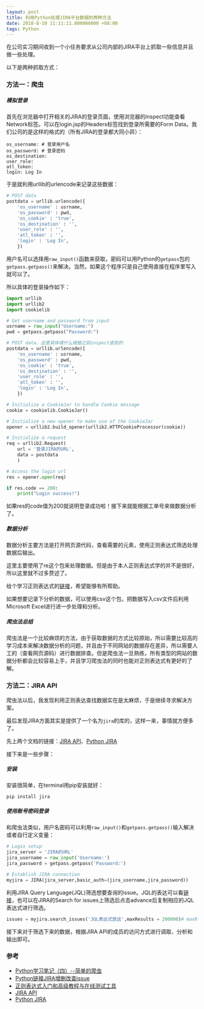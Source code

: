 ```yaml
---
layout: post
title: 利用Python处理JIRA平台数据的两种方法
date: 2018-8-10 11:11:11.000000000 +08:00
tags: Python
---
```


在公司实习期间收到一个小任务要求从公司内部的JIRA平台上抓取一些信息并且做一些处理。  

以下是两种抓取方式：

### 方法一：爬虫

##### 模拟登录

首先在浏览器中打开相关的JIRA的登录页面，使用浏览器的inspect功能查看Network标签。可以在login.jsp的Headers标签找到登录所需要的Form Data。我们公司的是这样的格式的（所有JIRA的登录都大同小异）：

```
os_username: # 登录用户名
os_password: # 登录密码
os_destination: 
user_role: 
atl_token: 
login: Log In
```

于是就利用urllib的urlencode来记录这些数据：

```python
# POST data
postdata = urllib.urlencode({
	'os_username' : usrname,
	'os_password' : pwd,
	'os_cookie' : 'true',
	'os_destination' : '',
	'user_role' : '',
	'atl_token' : '',
	'login' : 'Log In',
	})
```

用户名可以选择用`raw_input()`函数来获取，密码可以用Python的`getpass`包的`getpass.getpass()`来解决。当然，如果这个程序只是自己使用直接在程序里写入就可以了。

所以具体的登录操作如下：

```python
import urllib
import urllib2
import cookielib

# Get username and password from input
usrname = raw_input("Username:")
pwd = getpass.getpass("Password:")

# POST data，这里具体填什么根据之前inspect查到的
postdata = urllib.urlencode({
	'os_username' : usrname,
	'os_password' : pwd,
	'os_cookie' : 'true',
	'os_destination' : '',
	'user_role' : '',
	'atl_token' : '',
	'login' : 'Log In',
	})

# Initialize a CookieJar to handle Cookie message
cookie = cookielib.CookieJar()

# Initialize a new opener to make use of the CookieJar
opener = urllib2.build_opener(urllib2.HTTPCookieProcessor(cookie))

# Initialize a request
req = urllib2.Request(
	url = '登录JIRA的URL',
	data = postdata
	)

# Access the login url
res = opener.open(req)

if res.code == 200:
    print("Login success!")
```

如果res的code值为200就说明登录成功啦！接下来就能根据工单号来做数据分析了。

##### 数据分析

数据分析主要方法是打开网页源代码，查看需要的元素，使用正则表达式筛选处理数据后输出。

这里主要使用了re这个包来处理数据。但是由于本人正则表达式学的并不是很好，所以这里就不过多赘述了。

给个学习正则表达式的[链接](http://www.zjmainstay.cn/regexp-one)，希望能够有所帮助。

如果想要记录下分析的数据，可以使用csv这个包，把数据写入csv文件后利用Microsoft Excel进行进一步处理和分析。

##### 爬虫法总结

爬虫法是一个比较麻烦的方法，由于获取数据的方式比较原始，所以需要比较高的学习成本来解决数据分析的问题，并且由于不同网站的数据存在差异，所以需要人工的（查看网页源码）进行数据排查。但是爬虫法一旦熟练，所有类型的网站的数据分析都会比较容易上手，并且学习爬虫法的同时也能对正则表达式有更好的了解。

### 方法二：JIRA API

爬虫法以后，我发现利用正则表达查找数据实在是太麻烦，于是继续寻求解决方案。

最后发现JIRA方面其实是提供了一个名为`jira`的库的，这样一来，事情就方便多了。

先上两个文档的链接：[JIRA API](https://docs.atlassian.com/jira/REST/cloud/)、[Python JIRA](http://jira.readthedocs.io/en/master)

接下来是一些步骤：

##### 安装

安装很简单，在terminal用pip安装就好：

```shell
pip install jira
```

##### 使用账号密码登录

和爬虫法类似，用户名密码可以利用`raw_input()`和`getpass.getpass()`输入解决或者自行定义变量：

```python
# Login setup
jira_server = 'JIRA的URL'
jira_username = raw_input('Username:')
jira_password = getpass.getpass('Password:')

# Establish JIRA connection
myjira = JIRA(jira_server,basic_auth=(jira_username,jira_password))
```

利用JIRA Query Language(JQL)筛选想要查询的issue。JQL的表达可以看[链接](https://confluence.atlassian.com/jiracore/blog/2015/07/search-jira-like-a-boss-with-jql)，也可以在JIRA的Search for issues上筛选后点击advance后复制相应的JQL表达式进行筛选。

```python
issues = myjira.search_issues('JQL表达式放这',maxResults = 200000)# maxResults是最多的issue的数量，根据自己需求填写。
```

接下来对于筛选下来的数据，根据JIRA API的成员的访问方式进行调取、分析和输出即可。



### 参考

+ [Python学习笔记（四）--简单的爬虫](https://blog.csdn.net/iov_aaron/article/details/44923905)
+ [Python链接JIRA增删改查issue](https://blog.csdn.net/weixin_38208401/article/details/76161487)
+ [正则表达式入门和高级教程与在线测试工具](http://www.zjmainstay.cn/regexp-one)
+ [JIRA API](https://docs.atlassian.com/jira/REST/cloud/)
+ [Python JIRA](http://jira.readthedocs.io/en/master)
